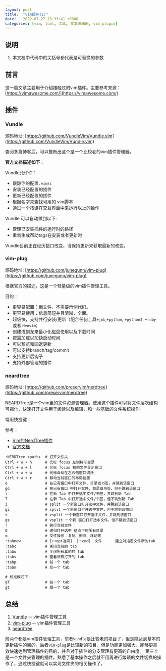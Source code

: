 ```yaml
---
layout: post
title:  "vim插件(1)"
date:   2022-07-27 13:33:41 +0800
categories: [vim, tool, 工具, 文本编辑器, vim plugin]
---
```


## 说明

1. 本文档中代码中的尖括号都代表是可替换的参数

## 前言

这一篇文章主要用于介绍接触过的vim插件。主要参考来源：[https://vimawesome.com/](https://vimawesome.com/)

## 插件

### Vundle

源码地址: [https://github.com/VundleVim/Vundle.vim](https://github.com/VundleVim/Vundle.vim)

查阅多篇博客后，可以推断出这个是一个比较老的vim插件管理器。

**官方文档描述如下**：

Vundle允许你：
- 跟踪你的配置`.vimrc`
- 安装已经配置的插件
- 更新已经配置的插件
- 根据名字来查找可用的 vim脚本
- 通过一个按键在交互界面中来运行以上的操作

Vundle 可以自动做到以下:
- 管理已安装插件的运行时的路径
- 重新生成帮助tags在安装或者更新时

Vundle目前正在经历接口改变，请保持更新来获取最新的改变。 


### vim-plug

源码地址: [https://github.com/junegunn/vim-plug](https://github.com/junegunn/vim-plug)

根据官方的描述，这是一个轻量级的vim插件管理工具。

目的：
- 更容易配置：但文件，不需要示例代码。
- 更容易使用：信息简短并且清晰，全面。
- 超级快，支持并行安装/更新（配合任何工具`+job`,`+python`, `+python3`, `+ruby` 或者 `Neovim`）
- 创建浅刻龙来最小化磁盘使用以及下载时间
- 按需加载以加快启动时间
- 可以预览和回退更新
- 可以支持branch/tag/commit
- 支持更新后钩子
- 支持外部管理的插件

### neardtree

源码地址: [https://github.com/preservim/nerdtree](https://github.com/preservim/nerdtree)

NEARDTree是一个vim里的文件资源管理器。使用这个插件可以将文件层次结构可视化，快速打开文件用于阅读以及编辑，和一些基础的文件系统操作。

常用快捷键：

参考：

- [Vim的NerdTree插件](https://segmentfault.com/a/1190000015143474)
- [官方文档](https://github.com/preservim/nerdtree/blob/master/doc/NERDTree.txt)

```
:NERDTree <path>  # 打开文件夹 
Ctrl + w + h      # 光标 focus 左侧树形目录
Ctrl + w + l      # 光标 focus 右侧文件显示窗口
Ctrl + w + w      # 光标自动在左右侧窗口切换
Ctrl + w + r      # 移动当前窗口的布局位置
o                 # 在已有窗口中打开文件、目录或书签，并跳到该窗口
go                # 在已有窗口 中打开文件、目录或书签，但不跳到该窗口
t                 # 在新 Tab 中打开选中文件/书签，并跳到新 Tab
T                 # 在新 Tab 中打开选中文件/书签，但不跳到新 Tab
i                 # split 一个新窗口打开选中文件，并跳到该窗口
gi                # split 一个新窗口打开选中文件，但不跳到该窗口
s                 # vsplit 一个新窗口打开选中文件，并跳到该窗口
gs                # vsplit 一个新 窗口打开选中文件，但不跳到该窗口
!                 # 执行当前文件
O                 # 递归打开选中 结点下的所有目录
m                 # 文件操作：复制、删除、移动等
:tabnew           # [++opt选项] ［＋cmd］ 文件      建立对指定文件新的tab
:tabc             # 关闭当前的 tab
:tabo             # 关闭所有其他的 tab
:tabs             # 查看所有打开的 tab
:tabp             # 前一个 tab
:tabn             # 后一个 tab

# 标准模式下：
gT                # 前一个 tab
gt                # 后一个 tab
```


## 总结

1. [Vundle](#vundle) -- vim插件管理工具
2. [vim-plug](#vim-plug) -- vim插件管理工具
3. [neardtree](#neardtree)

前两个都是vim插件管理工具，前者`Vundle`是比较老的项目了，但是能达到基本的更新插件的目的。后者`vim-plug`是比较新的项目，但是功能更加强大，能够更高效快速达到管理插件的目的，并且对于插件的分支管理有更高的自由度。
第三个是一个文件夹管理的插件。熟悉了基本操作之后就不用再进行繁琐的文件切换的操作了，通过快捷键就可以实现文件夹的相关操作了。
